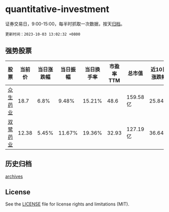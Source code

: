 # quantitative-investment

证券交易日，9:00-15:00，每半时抓取一次数据，按天[归档](archives)。

`更新时间：2023-10-03 13:02:32 +0800`

## 强势股票

|股票|当前价|当日涨跌幅|当日振幅|当日换手率|市盈率TTM|总市值|近10日涨跌幅|
|----|----|----|----|----|----|----|----|
|[众生药业](https://xueqiu.com/S/SZ002317)|18.7|6.8%|9.48%|15.21%|48.6|159.58亿|25.84%|
|[双鹭药业](https://xueqiu.com/S/SZ002038)|12.38|5.45%|11.67%|19.36%|32.93|127.19亿|36.64%|

## 历史归档

[archives](archives)

## License

See the [LICENSE](LICENSE) file for license rights and limitations (MIT).